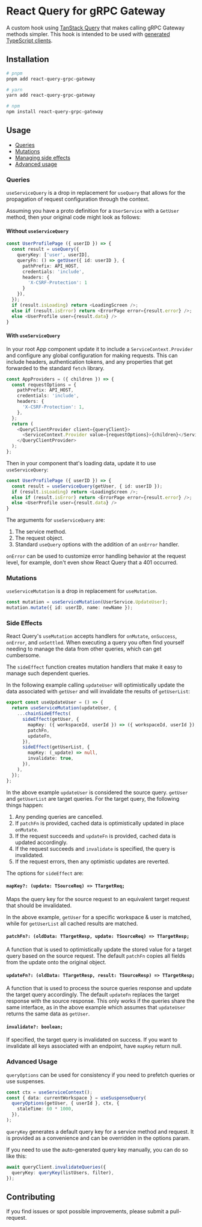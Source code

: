 # React Query for gRPC Gateway

A custom hook using [TanStack Query](https://github.com/tanstack/query) that
makes calling gRPC Gateway methods simpler. This hook is intended to be used
with [generated TypeScript clients](https://github.com/dpup/protoc-gen-grpc-gateway-ts).

## Installation

```sh
# pnpm
pnpm add react-query-grpc-gateway

# yarn
yarn add react-query-grpc-gateway

# npm
npm install react-query-grpc-gateway
```

## Usage

- [Queries](#queries)
- [Mutations](#mutations)
- [Managing side effects](#side-effects)
- [Advanced usage](#advanced-usage)

### Queries

`useServiceQuery` is a drop in replacement for `useQuery` that allows for the propagation of request configuration through the context.

Assuming you have a proto definition for a `UserService` with a `GetUser`
method, then your original code might look as follows:

#### Without `useServiceQuery`

```ts
const UserProfilePage ({ userID }) => {
  const result = useQuery({
    queryKey: ['user', userID],
    queryFn: () => getUser({ id: userID }, {
      pathPrefix: API_HOST,
      credentials: 'include',
      headers: {
        'X-CSRF-Protection': 1
      }
    }),
  });
  if (result.isLoading) return <LoadingScreen />;
  else if (result.isError) return <ErrorPage error={result.error} />;
  else <UserProfile user={result.data} />
}
```

#### With `useServiceQuery`

In your root App component update it to include a `ServiceContext.Provider` and
configure any global configuration for making requests. This can include headers,
authentication tokens, and any properties that get forwarded to the standard
`fetch` library.

```ts
const AppProviders = ({ children }) => {
  const requestOptions = {
    pathPrefix: API_HOST,
    credentials: 'include',
    headers: {
      'X-CSRF-Protection': 1,
    },
  };
  return (
    <QueryClientProvider client={queryClient}>
      <ServiceContext.Provider value={requestOptions}>{children}</ServiceContext.Provider>
    </QueryClientProvider>
  );
};
```

Then in your component that's loading data, update it to use `useServiceQuery`:

```ts
const UserProfilePage ({ userID }) => {
  const result = useServiceQuery(getUser, { id: userID });
  if (result.isLoading) return <LoadingScreen />;
  else if (result.isError) return <ErrorPage error={result.error} />;
  else <UserProfile user={result.data} />
}
```

The arguments for `useServiceQuery` are:

1. The service method.
2. The request object.
3. Standard `useQuery` options with the addition of an `onError` handler.

`onError` can be used to customize error handling behavior at the request level,
for example, don't even show React Query that a 401 occurred.

### Mutations

`useServiceMutation` is a drop in replacement for `useMutation`.

```ts
const mutation = useServiceMutation(UserService.UpdateUser);
mutation.mutate({ id: userID, name: newName });
```

### Side Effects

React Query's `useMutation` accepts handlers for `onMutate`, `onSuccess`,
`onError`, and `onSettled`. When executing a query you often find yourself
needing to manage the data from other queries, which can get cumbersome.

The `sideEffect` function creates mutation handlers that make it easy to manage
such dependent queries.

In the following example calling `updateUser` will optimistically update the
data associated with `getUser` and will invalidate the results of `getUserList`:

```ts
export const useUpdateUser = () => {
  return useServiceMutation(updateUser, {
    ...chainSideEffects(
      sideEffect(getUser, {
        mapKey: ({ workspaceId, userId }) => ({ workspaceId, userId }),
        patchFn,
        updateFn,
      }),
      sideEffect(getUserList, {
        mapKey: (_update) => null,
        invalidate: true,
      }),
    ),
  });
};
```

In the above example `updateUser` is considered the source query. `getUser` and
`getUserList` are target queries. For the target query, the following things
happen:

1. Any pending queries are cancelled.
2. If `patchFn` is provided, cached data is optimistically updated in place `onMutate`.
3. If the request succeeds and `updateFn` is provided, cached data is updated accordingly.
4. If the request succeeds and `invalidate` is specified, the query is invalidated.
5. If the request errors, then any optimistic updates are reverted.

The options for `sideEffect` are:

#### `mapKey?: (update: TSourceReq) => TTargetReq;`

Maps the query key for the source request to an equivalent target request that
should be invalidated.

In the above example, `getUser` for a specific workspace & user is matched,
while for `getUserList` all cached results are matched.

#### `patchFn?: (oldData: TTargetResp, update: TSourceReq) => TTargetResp;`

A function that is used to optimistically update the stored value for a target
query based on the source request. The default `patchFn` copies all fields from
the update onto the original object.

#### `updateFn?: (oldData: TTargetResp, result: TSourceResp) => TTargetResp;`

A function that is used to process the source queries response and update the
target query accordingly. The default `updateFn` replaces the target response
with the source response. This only works if the queries share the same
interface, as in the above example which assumes that `updateUser` returns the
same data as `getUser`.

#### `invalidate?: boolean;`

If specified, the target query is invalidated on success. If you want to
invalidate all keys associated with an endpoint, have `mapKey` return null.

### Advanced Usage

`queryOptions` can be used for consistency if you need to prefetch queries or
use suspenses.

```ts
const ctx = useServiceContext();
const { data: currentWorkspace } = useSuspenseQuery(
  queryOptions(getUser, { userId }, ctx, {
    staleTime: 60 * 1000,
  }),
);
```

`queryKey` generates a default query key for a service method and request. It is
provided as a convenience and can be overridden in the options param.

If you need to use the auto-generated query key manually, you can do so like
this:

```ts
await queryClient.invalidateQueries({
  queryKey: queryKey(listUsers, filter),
});
```

## Contributing

If you find issues or spot possible improvements, please submit a pull-request.
